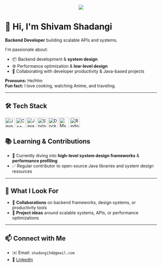 <p align="center">
  <img src="https://capsule-render.vercel.app/api?text=Hi%20there!&animation=wave&color=gradient&height=100"/>
</p>

# 👋 Hi, I'm Shivam Shadangi  
**Backend Developer** building scalable APIs and systems.

I'm passionate about:
- 📦 Backend development & **system design**
- ⚙️ Performance optimization & **low-level design**
- 🤝 Collaborating with developer productivity & Java-based projects

**Pronouns:** He/Him  
**Fun fact:** I love cooking, watching Anime, and traveling.

---

## 🛠️ Tech Stack

<p align="left">
  <!-- Programming languages -->
  <img src="https://cdn.jsdelivr.net/gh/devicons/devicon/icons/java/java-original.svg" alt="Java" width="32"/>
  <img src="https://cdn.jsdelivr.net/gh/devicons/devicon/icons/cplusplus/cplusplus-original.svg" alt="C++" width="32"/>
  <img src="https://cdn.jsdelivr.net/gh/devicons/devicon/icons/javascript/javascript-original.svg" alt="JavaScript" width="32"/>
  <!-- Backend -->
  <img src="https://cdn.jsdelivr.net/gh/devicons/devicon/icons/spring/spring-original.svg" alt="Spring" width="32"/>
  <img src="https://cdn.jsdelivr.net/gh/devicons/devicon/icons/docker/docker-original.svg" alt="Docker" width="32"/>
  <!-- Databases -->
  <img src="https://cdn.jsdelivr.net/gh/devicons/devicon/icons/mysql/mysql-original.svg" alt="MySQL" width="32"/>
  <img src="https://cdn.jsdelivr.net/gh/devicons/devicon/icons/redis/redis-original.svg" alt="Redis" width="32"/>
</p>

<!--- --- -->
<!---
## 📊 GitHub Stats

<p align="center">
  <img src="https://github-readme-stats.vercel.app/api?username=shivam-shadangi&show_icons=true&theme=radical"/>
  <img src="https://github-readme-streak-stats.herokuapp.com/?user=shivam-shadangi"/>
</p>
-->
<!--- --- -->
<!---
## 🚀 Featured Projects

| Project | Description |
|--------|-------------|
| **[SmartCache-Service](#)** | Spring Boot microservice with Redis for high-performance caching |
| **[FX-Ledger-Auto](#)** | Automatic JSON API for financial FX ledger reconciliation and event handling |
| **[DesignPatterns-Library](#)** | Java implementation of GoF patterns with UML diagrams and usages |

---
-->
## 📚 Learning & Contributions

- 🚧 Currently diving into **high-level system design frameworks** & **performance profiling**
- ✅ Regular contributor to open-source Java libraries and system design resources

---

## 🎯 What I Look For

- 🤝 **Collaborations** on backend frameworks, design systems, or productivity tools
- 📘 **Project ideas** around scalable systems, APIs, or performance optimizations

---

## 📫 Connect with Me

- ✉️ Email: `shadangi54@gmail.com`  
- 🔗 [LinkedIn](https://linkedin.com/in/shivam-shadangi-928631147/)
